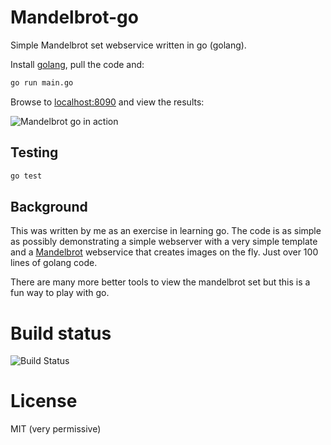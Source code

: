 # Mandelbrot-go
Simple Mandelbrot set webservice written in go (golang).

Install [golang](https://golang.org/doc/install), pull the code and:

```bash
go run main.go
```

Browse to [localhost:8090](http://localhost:8090/) and view the results:

![Mandelbrot go in action](./docs/media/mbrot.gif "Mandelbrot go in action")

## Testing 

```bash
go test
```

## Background
This was written by me as an exercise in learning go.  The code is as simple as possibly demonstrating a simple
webserver with a very simple template and a [Mandelbrot](https://en.wikipedia.org/wiki/Mandelbrot_set) webservice that 
creates images on the fly.  Just over 100 lines of golang code.

There are many more better tools to view the mandelbrot set but this is a fun way to play with go.

# Build status

![Build Status](https://travis-ci.com/sverrirab/mandelbrot-go.svg?branch=master)

# License
MIT (very permissive)
